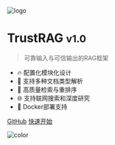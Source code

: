 <!-- docs/_coverpage.md -->

![logo](https://github.com/gomate-community.png)

# TrustRAG <small>v1.0</small>

> 可靠输入与可信输出的RAG框架

- 🔥 配置化模块化设计
- 🚀 支持多种文档类型解析
- 🎯 高质量检索与重排序
- 🌐 支持联网搜索和深度研究
- 🐳 Docker部署支持

[GitHub](https://github.com/gomate-community/TrustRAG)
[快速开始](quickstart.md)

<!-- 背景色 -->
![color](#f0f0f0)